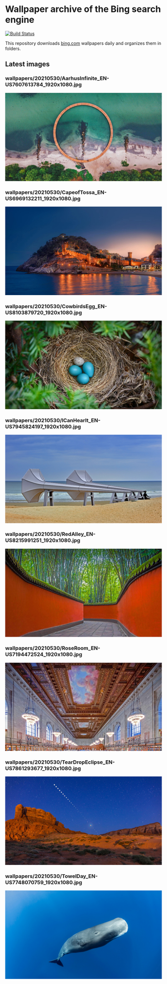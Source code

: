 # Wallpaper archive of the Bing search engine

[![Build Status](https://travis-ci.org/kijart/bing-daily-images-dl.svg?branch=wallpapers)](https://travis-ci.org/kijart/bing-daily-images-dl)

This repository downloads [bing.com](https://www.bing.com) wallpapers daily and organizes them in folders.

## Latest images

<!-- Wallpapers -->

### wallpapers/20210530/AarhusInfinite_EN-US7607613784_1920x1080.jpg

![wallpapers/20210530/AarhusInfinite_EN-US7607613784_1920x1080.jpg](wallpapers/20210530/AarhusInfinite_EN-US7607613784_1920x1080.jpg)

### wallpapers/20210530/CapeofTossa_EN-US6969132211_1920x1080.jpg

![wallpapers/20210530/CapeofTossa_EN-US6969132211_1920x1080.jpg](wallpapers/20210530/CapeofTossa_EN-US6969132211_1920x1080.jpg)

### wallpapers/20210530/CowbirdsEgg_EN-US8103879720_1920x1080.jpg

![wallpapers/20210530/CowbirdsEgg_EN-US8103879720_1920x1080.jpg](wallpapers/20210530/CowbirdsEgg_EN-US8103879720_1920x1080.jpg)

### wallpapers/20210530/ICanHearIt_EN-US7945824197_1920x1080.jpg

![wallpapers/20210530/ICanHearIt_EN-US7945824197_1920x1080.jpg](wallpapers/20210530/ICanHearIt_EN-US7945824197_1920x1080.jpg)

### wallpapers/20210530/RedAlley_EN-US8215991251_1920x1080.jpg

![wallpapers/20210530/RedAlley_EN-US8215991251_1920x1080.jpg](wallpapers/20210530/RedAlley_EN-US8215991251_1920x1080.jpg)

### wallpapers/20210530/RoseRoom_EN-US7194472524_1920x1080.jpg

![wallpapers/20210530/RoseRoom_EN-US7194472524_1920x1080.jpg](wallpapers/20210530/RoseRoom_EN-US7194472524_1920x1080.jpg)

### wallpapers/20210530/TearDropEclipse_EN-US7861293677_1920x1080.jpg

![wallpapers/20210530/TearDropEclipse_EN-US7861293677_1920x1080.jpg](wallpapers/20210530/TearDropEclipse_EN-US7861293677_1920x1080.jpg)

### wallpapers/20210530/TowelDay_EN-US7748070759_1920x1080.jpg

![wallpapers/20210530/TowelDay_EN-US7748070759_1920x1080.jpg](wallpapers/20210530/TowelDay_EN-US7748070759_1920x1080.jpg)

